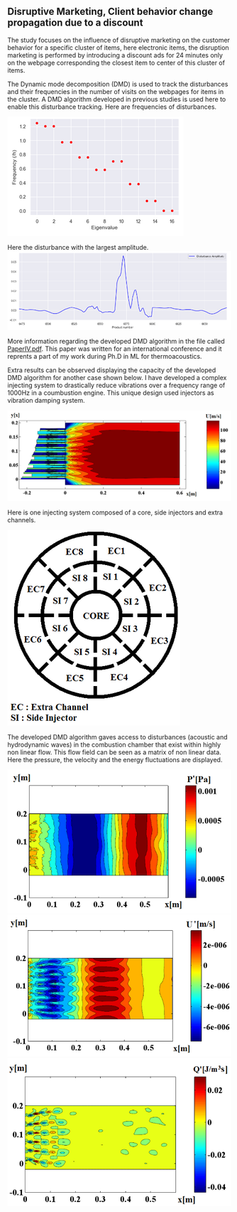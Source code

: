 ## Disruptive Marketing, Client behavior change propagation due to a discount

The study focuses on the influence of disruptive marketing on the customer behavior for a specific cluster of items, 
here electronic items, the disruption marketing is performed by introducing a discount ads for 24 minutes only on the webpage corresponding the closest item to center of this cluster of items.

The Dynamic mode decomposition (DMD) is used to track the disturbances and their frequencies in the number of visits on the webpages for items in the cluster. 
A DMD algorithm developed in previous studies is used here to enable this disturbance tracking. Here are frequencies of disturbances.

![](images/frequency_eigenvalues.png)

Here the disturbance with the largest amplitude.
![](images/disturbance_productnumber.png)

More information regarding the developed DMD algorithm in the file called [PaperIV.pdf](PaperIV.pdf).
This paper was written for an international conference and it reprents a part of my work during Ph.D in ML for thermoacoustics.

Extra results can be observed displaying the capacity of the developed DMD algorithm for another case shown below. I have developed a complex injecting system to drastically reduce vibrations over a frequency range of 1000Hz in a coumbustion engine.
This unique design used injectors as vibration damping system. 

![](images/Fig2cp.png)

Here  is one injecting system composed of a core, side injectors and extra channels.

![](images/Fig9p.png)

The developed DMD algorithm gaves access to disturbances (acoustic and hydrodynamic waves) in the combustion chamber that exist within highly non linear flow.
This flow field can be seen as a matrix of non linear data. Here the pressure, the velocity and the energy fluctuations are displayed.

![](images/Fig6ap.png)
![](images/Fig6bp.png)
![](images/Fig6cp.png)


